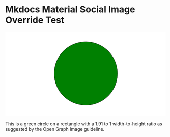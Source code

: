 # Mkdocs Material Social Image Override Test

![Green Circle](./green-circle.png)
<meta property="og:image" content="/green-circle.png">

This is a green circle on a rectangle with a 1.91 to 1 width-to-height ratio
as suggested by the Open Graph Image guideline.

